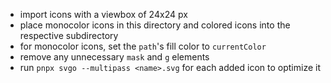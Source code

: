 - import icons with a viewbox of 24x24 px
- place monocolor icons in this directory and colored icons into the respective subdirectory
- for monocolor icons, set the `path`'s fill color to `currentColor`
- remove any unnecessary `mask` and `g` elements
- run `pnpx svgo --multipass <name>.svg` for each added icon to optimize it
